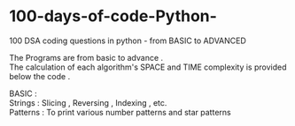 # 100-days-of-code-Python-
100 DSA coding questions in python - from BASIC to ADVANCED

The Programs are from basic to advance . <br>
The calculation of each algorithm's SPACE and TIME complexity is provided below the code . <br>

BASIC :<br>
Strings : Slicing , Reversing , Indexing , etc. <br>
Patterns : To print various number patterns and star patterns <br>
